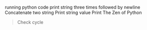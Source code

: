 running python code
print string three times followed by newline
Concatenate two string
Print string value
Print The Zen of Python
>Check cycle
